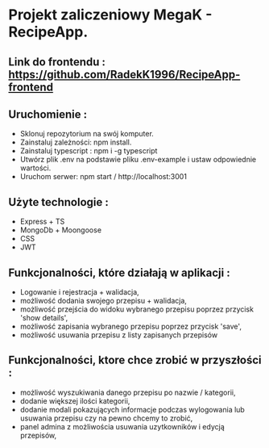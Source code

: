 # Projekt zaliczeniowy MegaK - RecipeApp. 


## Link do frontendu : https://github.com/RadekK1996/RecipeApp-frontend

## Uruchomienie : 
- Sklonuj repozytorium na swój komputer.
- Zainstaluj zależności: npm install.
- Zainstaluj typescript : npm i -g typescript
- Utwórz plik .env na podstawie pliku .env-example i ustaw odpowiednie wartości.
- Uruchom serwer: npm start / http://localhost:3001

## Użyte technologie :
- Express + TS
- MongoDb + Moongoose
- CSS
- JWT

## Funkcjonalności, które działają w aplikacji : 
- Logowanie i rejestracja + walidacja,
- możliwość dodania swojego przepisu + walidacja,
- możliwość przejścia do widoku wybranego przepisu poprzez przycisk 'show details',
- możliwość zapisania wybranego przepisu poprzez przycisk 'save',
- możliwość usuwania przepisu z listy zapisanych przepisów


## Funkcjonalności, ktore chce zrobić w przyszłości : 
- możliwość wyszukiwania danego przepisu po nazwie / kategorii,
- dodanie większej ilości kategorii,
- dodanie modali pokazujących informacje podczas wylogowania lub usuwania przepisu czy na pewno chcemy to zrobić,
- panel admina z możliwościa usuwania uzytkowników i edycją przepisów,
